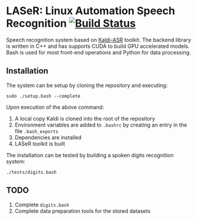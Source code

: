 # LASeR: Linux Automation Speech Recognition [![Build Status](https://travis-ci.org/tue-robotics/speech_recognition.svg?branch=master)](https://travis-ci.org/tue-robotics/speech_recognition)
Speech recognition system based on [Kaldi-ASR](http://kaldi-asr.org/) toolkit. The backend library is written in C++ and has supports CUDA to build GPU accelerated models. Bash is used for most front-end operations and Python for data processing.

## Installation
The system can be setup by cloning the repository and executing:
```
sudo ./setup.bash --complete
```
Upon execution of the above command:
1. A local copy Kaldi is cloned into the root of the repository
2. Environment variables are added to ```.bashrc``` by creating an entry in the file ```.bash_exports```
3. Dependencies are installed
4. LASeR toolkit is built

The installation can be tested by building a spoken digits recognition system:
```
./tests/digits.bash
```

## TODO
1. Complete ```digits.bash```
2. Complete data preparation tools for the stored datasets

